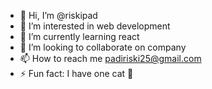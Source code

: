 - 👋 Hi, I’m @riskipad
- 👀 I’m interested in web development
- 🌱 I’m currently learning react
- 💞️ I’m looking to collaborate on company
- 📫 How to reach me padiriski25@gmail.com
- ⚡ Fun fact: I have one cat 👀

<!---
riskipad/riskipad is a ✨ special ✨ repository because its `README.md` (this file) appears on your GitHub profile.
You can click the Preview link to take a look at your changes.
--->
